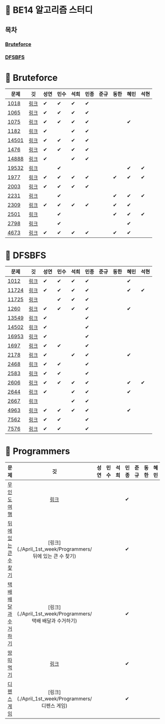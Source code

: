 # 🐶 BE14 알고리즘 스터디
## 목차
### [Bruteforce](#-bruteforce)
### [DFSBFS](#-dfsbfs)

# 📢 Bruteforce
| 문제 | &nbsp;&nbsp;깃&nbsp;&nbsp; | 성연 | 민수 | 석희 | 민종 | 준규 | 동한 | 혜민 | 석현 |
| ----- | :-----: | ----- | ----- | ----- | ----- | ----- | ----- | ----- | ----- |
|[1018](https://www.acmicpc.net/problem/1018)|[링크](./Bruteforce/Boj1018)|✔|✔|✔|✔|||||
|[1065](https://www.acmicpc.net/problem/1065)|[링크](./Bruteforce/Boj1065)|✔|✔|✔|✔|||||
|[1075](https://www.acmicpc.net/problem/1075)|[링크](./Bruteforce/Boj1075)|✔|✔|✔|✔|||✔||
|[1182](https://www.acmicpc.net/problem/1182)|[링크](./Bruteforce/Boj1182)|✔||✔|✔|||||
|[14501](https://www.acmicpc.net/problem/14501)|[링크](./Bruteforce/Boj14501)|✔|✔|✔|✔|||||
|[1476](https://www.acmicpc.net/problem/1476)|[링크](./Bruteforce/Boj1476)|✔|✔|✔|✔|||||
|[14888](https://www.acmicpc.net/problem/14888)|[링크](./Bruteforce/Boj14888)|✔||✔|✔|||||
|[19532](https://www.acmicpc.net/problem/19532)|[링크](./Bruteforce/Boj19532)||✔|||||✔|✔|
|[1977](https://www.acmicpc.net/problem/1977)|[링크](./Bruteforce/Boj1977)|✔|✔|✔|✔||✔|✔|✔|
|[2003](https://www.acmicpc.net/problem/2003)|[링크](./Bruteforce/Boj2003)|✔|✔|✔|✔|||||
|[2231](https://www.acmicpc.net/problem/2231)|[링크](./Bruteforce/Boj2231)||✔||||✔|✔|✔|
|[2309](https://www.acmicpc.net/problem/2309)|[링크](./Bruteforce/Boj2309)|✔|✔|✔|✔||✔|✔||
|[2501](https://www.acmicpc.net/problem/2501)|[링크](./Bruteforce/Boj2501)||✔||||✔|✔|✔|
|[2798](https://www.acmicpc.net/problem/2798)|[링크](./Bruteforce/Boj2798)||✔|||||✔||
|[4673](https://www.acmicpc.net/problem/4673)|[링크](./Bruteforce/Boj4673)|✔|✔|✔|✔||✔|✔||
# 📢 DFSBFS
| 문제 | &nbsp;&nbsp;깃&nbsp;&nbsp; | 성연 | 민수 | 석희 | 민종 | 준규 | 동한 | 혜민 | 석현 |
| ----- | :-----: | ----- | ----- | ----- | ----- | ----- | ----- | ----- | ----- |
|[1012](https://www.acmicpc.net/problem/1012)|[링크](./DFSBFS/Boj1012)|✔|✔|✔|✔|||✔||
|[11724](https://www.acmicpc.net/problem/11724)|[링크](./DFSBFS/Boj11724)|✔|✔|✔|✔|||✔|✔|
|[11725](https://www.acmicpc.net/problem/11725)|[링크](./DFSBFS/Boj11725)||✔|✔|✔|||||
|[1260](https://www.acmicpc.net/problem/1260)|[링크](./DFSBFS/Boj1260)|✔|✔|✔|✔|||✔||
|[13549](https://www.acmicpc.net/problem/13549)|[링크](./DFSBFS/Boj13549)|✔|||✔|||||
|[14502](https://www.acmicpc.net/problem/14502)|[링크](./DFSBFS/Boj14502)|✔|||✔|||||
|[16953](https://www.acmicpc.net/problem/16953)|[링크](./DFSBFS/Boj16953)|✔|||✔|||||
|[1697](https://www.acmicpc.net/problem/1697)|[링크](./DFSBFS/Boj1697)|✔|✔||✔|||||
|[2178](https://www.acmicpc.net/problem/2178)|[링크](./DFSBFS/Boj2178)|✔||✔|✔|||✔||
|[2468](https://www.acmicpc.net/problem/2468)|[링크](./DFSBFS/Boj2468)|✔|✔||✔|||||
|[2583](https://www.acmicpc.net/problem/2583)|[링크](./DFSBFS/Boj2583)|✔|✔||✔|||||
|[2606](https://www.acmicpc.net/problem/2606)|[링크](./DFSBFS/Boj2606)|✔|✔|✔|✔|||✔|✔|
|[2644](https://www.acmicpc.net/problem/2644)|[링크](./DFSBFS/Boj2644)|✔||✔|✔|||✔||
|[2667](https://www.acmicpc.net/problem/2667)|[링크](./DFSBFS/Boj2667)|||✔|✔|||||
|[4963](https://www.acmicpc.net/problem/4963)|[링크](./DFSBFS/Boj4963)|✔|✔|✔|✔|||✔||
|[7562](https://www.acmicpc.net/problem/7562)|[링크](./DFSBFS/Boj7562)|✔|✔||✔|||||
|[7576](https://www.acmicpc.net/problem/7576)|[링크](./DFSBFS/Boj7576)|✔|✔||✔|||||
# 📢 Programmers
| 문제 | &nbsp;&nbsp;깃&nbsp;&nbsp; | 성연 | 민수 | 석희 | 민종 | 준규 | 동한 | 혜민 | 석현 |
| ----- | :-----: | ----- | ----- | ----- | ----- | ----- | ----- | ----- | ----- |
|[무인도 여행](https://school.programmers.co.kr/learn/courses/30/lessons/154540)|[링크](./April_1st_week/Programmers/무인도여행)||||✔|||||
|[뒤에 있는 큰 수 찾기](https://school.programmers.co.kr/learn/courses/30/lessons/154539)|[링크](./April_1st_week/Programmers/뒤에 있는 큰 수 찾기)||||✔|||||
|[택배 배달과 수거하기](https://school.programmers.co.kr/learn/courses/30/lessons/150369)|[링크](./April_1st_week/Programmers/택배 배달과 수거하기)||||✔|||||
|[땅따먹기](https://school.programmers.co.kr/learn/courses/30/lessons/12913)|[링크](./April_1st_week/Programmers/땅따먹기)||||✔|||||
|[디펜스 게임](https://school.programmers.co.kr/learn/courses/30/lessons/142085)|[링크](./April_1st_week/Programmers/디펜스 게임)||||✔|||||
